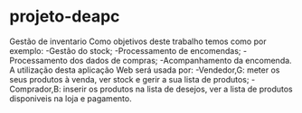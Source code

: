 # projeto-deapc

Gestão de inventario
Como objetivos deste trabalho temos como por exemplo:
    -Gestão do stock;
    -Processamento de encomendas;
    -Processamento dos dados de compras;
    -Acompanhamento da encomenda.
A utilização desta aplicação Web será usada por:
    -Vendedor,G: meter os seus produtos à venda, ver stock e gerir a sua lista de produtos;
    -Comprador,B: inserir os produtos na lista de desejos, ver a lista de produtos disponiveis na loja e pagamento.